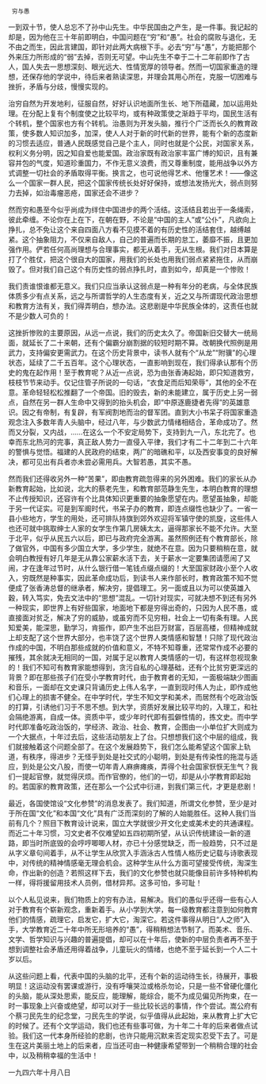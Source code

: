      穷与愚 

   一到双十节，使人总忘不了孙中山先生。中华民国由之产生，是一件事。我记起的却是，因为他在三十年前即明白，中国问题在“穷”和“愚”。社会的腐败与退化，无不由之而生，因此言建国，即针对此两大病根下手。必去“穷”与“愚”，方能把那个外来压力所形成的“弱”去掉，否则无可望。中山先生不幸于二十二年前即作了古人，国人失去一思想深刻、眼光远大、性情宽厚的领导者。然而一切国家重造的理想，还保存他的学说中，待后来者熟读深思，并理会其用心所在，克服一切困难与挫折，矛盾与分歧，慢慢实现的。

   治穷自然为开发地利，征服自然，好好认识地面所生长、地下所蕴藏，加以运用处理。在分配上复有个制度使之比较平均，或有种政策使之渐趋于平均，国民生活有个转机，整个国家也方有个转机。治愚则为开发头脑，推行个广泛而长久的教育政策，使多数人知识加多，加深，使人人对于新的时代新的世界，能有个新的态度新的习惯去适应，普通人民既感觉自己是个主人，同时也就是个公民，对国家关系，权利义务分明，因之知自爱也能爱国。政治家既有政治家丰富广博的知识，且有兼容并包的气度，知道珍重国力，不作无意义浪费，而又尊重制度，能用战争以外方式调整一切社会的矛盾取得平衡。换言之，也可说他得艺术、他懂艺术！——像这么一个国家一群人民，把这个国家传统长处好好保持，或想法发扬光大，弱点则努力去掉，如治毒瘤恶疮，国家还会不进步？

   然而穷和愚至今似乎尚成为绊住中国进步的两个活结。这活结且若出于一条绳索，彼此牵缠。不论你在上在下，在朝在野，不论是“中国的主人”或“公仆”，凡欲向上挣扎，总不免让这个来自四面八方看不见摸不着的有历史性的活结套住，越缚越紧。这个抽象阻力，不仅来自敌人，自己的普遍而长期的怠工，萎靡不振，且更加强作用。俨若任何高尚理想与合理事实，都无从着手，无从生根。我们对日本算是打了个胜仗，把这个很自大的国家，用我们的长处也用我们弱点紧紧拖住，从而崩毁了。但对我们自己这个有历史性的弱点挣扎时，直到如今，却真是一个惨败！

   我们责谁恨谁都无意义。我们只应当承认这弱点是一种有年分的老病，与全体民族体质多少有点关系，远之与所谓哲学的人生态度有关，近之又与所谓现代政治思想和教育方法有关，我们得弄明白，想办法。这悲剧是中华民族全体的，这责任也就不是少数人可负的！

   这挫折惨败的主要原因，从远一点说，我们的历史太久了。帝国新旧交替大一统局面，就延长了二十来朝，还有个偏霸分崩割据的较短时期不算。改朝换代照例是用武力，支持偏安更需武力。在这个历史背景中，读书人就有个“从龙”“附骥”的心理状态，延续了二千五百年。这个心理状态，一直影响到现在，我们得承认那有个历史的鬼在起作用！至于教育呢？从近一点说，恐为由张香涛起始，即只知道救穷，枝枝节节来动手。仅记住管子所说的一句话，“衣食足而后知荣辱”，其他的全不在意。革命轻轻松松推翻了一个帝国。旧的毁去，新的未能建立，属于历史上另一弱点，自然在另一群人生命中又得到的抬头机会，即“中原逐鹿捷者先得”的英雄意识。因之有帝制，有复辟，有军阀割地而治的督军团。直到大小书呆子将国家重造观念注入多数年青人头脑中，经过八年，与少数武力情绪相结合，革命成功了。然而又分裂，又内战，……在这么一个不安定局势下，支持到九一八，东北完了。也幸而东北热河的完事，真正敌人势力一直侵入平律，我们才有二十二年到二十六年的警惧与觉悟。福建的人民政府的结束，两广的暗礁和平，以及西安事变的良好解决，都可见出有兵者亦未尝必需用兵。大智若愚，其实不愚。

   然而我们还得收另外一种“苦果”，即由教育疏忽得来的另外困难。我们的家长从办新教育起始，比如说，北大的蔡老先生，和教育部范静生先生，本明白教育的理想不止传授知识，还容许有个比具体知识更重要的抽象愿望在内。愿望虽抽象，却能于另一代证实。可是到军阍时代，书呆子办的教育，即连点缀性也缺少了。一省一县小些地方，学生的用处，还可排队持旗到郊外欢迎将军镇守使的凯旋，这些伟人也还可就中挑取绅士人家的女学生作第几房姨太太，逼得那家长不能不允许。大至于北平，似乎从民五六以后，即已与政府完全游离。虽然照例还有个教育部长，除了做官外，中国有多少国立大学，多少学生，就绝不在意。因为只要稍稍在意，就会明白教授有好几年是无从靠公家薪水活下去，关于薪水一定要集团请愿闹了又闹，才在逢年过节时，从什么银行借一笔钱点缀点缀的！大至国家财政小至个人收入，穷既然是种事实，因此革命成功后，到读书人来作部长时，教育政策不知不觉便成了张香涛总督的继承者，解决穷，提倡理工。另一面或且以为可以使英雄入穀，转入笃实，免去文法中的“思想”混乱。一切针对现实，可就决想不到还有另外一种现实，即世界上有好些国家，地面地下都是穷得出奇的，只因为人民不愚，或直接面对贫乏，解决了穷的威胁，或虽穷而不见穷相，社会上一切有条有理。人民知爱美，能深思，勤学习，肯振作，即产生不出巨万财富，百层高楼，但精神成就上却支配了这个世界大部分，也丰饶了这个世界人类情感和智慧！只除了现代政治作成的中国，不明白那些成就的价值和意义，不特不知尊重，还常常作成不必要的摧残，其余就决无相同的一国，对属于足以教育人类情感的一切，有这样忽视现象的！我们不知可有教育家能想得到，贪污自私的心理基础，还有个比贫穷更深远的背景？即在那些孩子们在受小学教育时代，由于教育者的无知，一面极端缺少图画和音乐，一面却在文史课只背诵历史上伟人名字，一直到现时伟人为止，即作成他们心理上的损害不健全。在中学时代，学生不知文学和美术，而居然有个吃政治饭的打算，引诱他们习于不思不想。到大学，资质好发展比较平均的，入理工，和社会隔绝游离，自成一体。资质中平，或少年时代即有孤僻性情的，拣文史。而中学时代即准备吃政治饭的，学经济、政治、社会、教育，企图由一小单位扩大则成为一个大据点，十年过去后，这些活动朋友上了台。只想想我们这个中层的组成，我们就接触着这个问题全部了。在这个发展趋势下，我们怎么能希望这个国家上轨道，有秩序，得进步？无怪乎到处是社交式的小聪明，到处是有传染性的拖混与适应，到处是公文八股，而使一切年青人麻痹瘫痪，弄得个社会国家恹恹无生气？我们一提起官僚，就觉得厌烦。而作官僚的，他们的一切，却是从小学教育即起始的。若国家的教育政策，还在那么一个公式中衍进，到我们第三代，才更是悲剧！

   最近，各国使馆设“文化参赞”的消息发表了。我们知道，所谓文化参赞，至少是对于所在国“文化”和本国“文化”具有广泛而深刻的了解的人始能胜任。这种人我们当前有几个？照目下教育设计说来，国立大学就很少开文化史或美术史的共通课程。而近二十年习惯，习文史者不仅难望如五四初期所望，从认识传统建设一新的道路，即当时所底毁的会哼哼唧唧人材，亦已十分感觉缺乏，而一般趋势，只不过是从字义章句间着手，从不让学生从欣赏入手涵泳古人性情人格历史记载与诗歌表现中，对传统的精神情感毫无理会机会。这种学生从什么方面可望接受传统，淘深生命，作出新的创造？若照这样下去，我们的文化参赞也就只能像目前许多特种机构一样，得将援留用技术人员例，借材异邦。这多可怕，多可耻！

   以个人私见说来，我们物质上的穷有办法，易解决。我们的愚似乎还得一些有心人对于教育有个崭新观念，重新着手。从小学到大学，每一级教育都注意到如何教育他们的情感，疏理它，启发它，扩大它，淘深它。若这件事得从明日“人之师”入手，大学教育近二十年中所无形培养的“愚”，得稍稍想法节制了。而美术、音乐、文学、哲学知识与兴趣的普遍提倡，却可以在十年后，使新的中层负责者再不至于想到调整社会矛盾还用得着战争，儿童玩火的情绪，也绝不至于延长到一个人二十岁以后。

   从这些问题上看，代表中国的头脑的北平，还有个新的运动待生长，待展开，事极明显！这运动没有罢课或游行，没有呼嚷哭泣或格杀勿论，只是一些不曾硬化僵化的头脑，能从深处思索，能反应，能理解，能综合，能不为成见偏见所拘束，在一时一事现象上兴奋或绝望，却可以对于一些比较长远的事情，作个尝试。嵩公府有个蔡刁民先生的纪念堂，刁民先生的学说，似乎值得从此起始，来从教育上扩大它的时候了。还有个文学运动，我们也还有些事可做，为十年二十年的后来者做点试验。我们这一代本身所经验的悲剧，也许只能用沉默来否定现实忍受下去了。可是生在这片美丽土地上的后来者，应当还可由一种健康希望带到一个稍稍合理的社会中，以及稍稍幸福的生活中！

   一九四六年十月八日 

